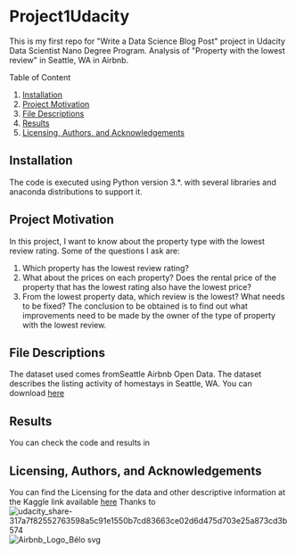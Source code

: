 # Project1Udacity
This is my first repo for "Write a Data Science Blog Post" project in Udacity Data Scientist Nano Degree Program. 
Analysis of "Property with the lowest review" in Seattle, WA in Airbnb.

Table of Content
1. [Installation](#installation)
2. [Project Motivation](#Motivation)
3. [File Descriptions](#File)
4. [Results](#Results)
5. [Licensing, Authors, and Acknowledgements](#Licensing)

## Installation<a name="installation"></a>
The code is executed using Python version 3.*. with several libraries and anaconda distributions to support it.

## Project Motivation<a name="Motivation"></a>
In this project, I want to know about the property type with the lowest review rating. Some of the questions I ask are:
1. Which property has the lowest review rating?
2. What about the prices on each property? Does the rental price of the property that has the lowest rating also have the lowest price?
3. From the lowest property data, which review is the lowest? What needs to be fixed?
The conclusion to be obtained is to find out what improvements need to be made by the owner of the type of property with the lowest review.

## File Descriptions<a name="File"></a>
The dataset used comes fromSeattle Airbnb Open Data. The dataset describes the listing activity of homestays in Seattle, WA. You can download [here](https://www.kaggle.com/datasets/airbnb/seattle?select=listings.csv)

## Results<a name="Results"></a>
You can check the code and results in 

## Licensing, Authors, and Acknowledgements<a name="Licensing"></a>
You can find the Licensing for the data and other descriptive information at the Kaggle link available [here](https://www.kaggle.com/datasets/airbnb/seattle?select=listings.csv)
Thanks to 
![udacity_share-317a7f82552763598a5c91e1550b7cd83663ce02d6d475d703e25a873cd3b574](https://user-images.githubusercontent.com/110796336/184758673-b6443995-f423-4f10-998c-5d63e726713e.png)
![Airbnb_Logo_Bélo svg](https://user-images.githubusercontent.com/110796336/184758362-43b666bc-8f5e-4086-bc73-3ae3cb572594.png) 
